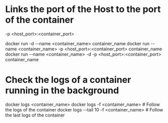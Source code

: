 # Links the port of the Host to the port of the container
-p <host_port>:<container_port>

docker run -d --name <container_name> container_name
docker run --name <container_name> -p <host_port>:<container_port> container_name
docker run --name <container_name> -d -p <host_port>:<container_port> container_name

# Check the logs of a container running in the background
docker logs <container_name>
docker logs -f <container_name>             # Follow the logs of the container
docker logs --tail 10 -f <container_name>   # Follow the last <n> logs of the container